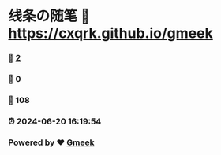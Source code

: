 # 线条の随笔 :link: https://cxqrk.github.io/gmeek 
### :page_facing_up: [2](https://cxqrk.github.io/gmeek/tag.html) 
### :speech_balloon: 0 
### :hibiscus: 108 
### :alarm_clock: 2024-06-20 16:19:54 
### Powered by :heart: [Gmeek](https://github.com/Meekdai/Gmeek)
